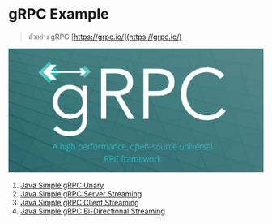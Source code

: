 # gRPC Example

> ตัวอย่าง gRPC [https://grpc.io/](https://grpc.io/)

<img src="./grpc.png" width="700">

1. [Java Simple gRPC Unary](./java-simple-grpc-unary/)
2. [Java Simple gRPC Server Streaming](./java-simple-grpc-server-streaming/)
3. [Java Simple gRPC Client Streaming](./java-simple-grpc-client-streaming/)
4. [Java Simple gRPC Bi-Directional Streaming](./java-simple-grpc-bi-directional-streaming/)
